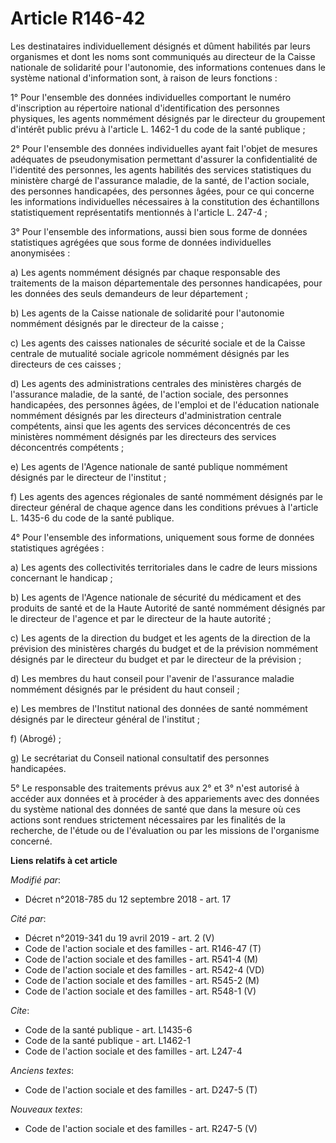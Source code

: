 # Article R146-42

Les destinataires individuellement désignés et dûment habilités par leurs organismes et dont les noms sont communiqués au
directeur de la Caisse nationale de solidarité pour l'autonomie, des informations contenues dans le système national
d'information sont, à raison de leurs fonctions :

1° Pour l'ensemble des données individuelles comportant le numéro d'inscription au répertoire national d'identification des
personnes physiques, les agents nommément désignés par le directeur du groupement d'intérêt public prévu à l'article L.
1462-1 du code de la santé publique ;

2° Pour l'ensemble des données individuelles ayant fait l'objet de mesures adéquates de pseudonymisation permettant d'assurer
la confidentialité de l'identité des personnes, les agents habilités des services statistiques du ministère chargé de
l'assurance maladie, de la santé, de l'action sociale, des personnes handicapées, des personnes âgées, pour ce qui concerne
les informations individuelles nécessaires à la constitution des échantillons statistiquement représentatifs mentionnés à
l'article L. 247-4 ;

3° Pour l'ensemble des informations, aussi bien sous forme de données statistiques agrégées que sous forme de données
individuelles anonymisées :

a) Les agents nommément désignés par chaque responsable des traitements de la maison départementale des personnes
handicapées, pour les données des seuls demandeurs de leur département ;

b) Les agents de la Caisse nationale de solidarité pour l'autonomie nommément désignés par le directeur de la caisse ;

c) Les agents des caisses nationales de sécurité sociale et de la Caisse centrale de mutualité sociale agricole nommément
désignés par les directeurs de ces caisses ;

d) Les agents des administrations centrales des ministères chargés de l'assurance maladie, de la santé, de l'action sociale,
des personnes handicapées, des personnes âgées, de l'emploi et de l'éducation nationale nommément désignés par les directeurs
d'administration centrale compétents, ainsi que les agents des services déconcentrés de ces ministères nommément désignés par
les directeurs des services déconcentrés compétents ;

e) Les agents de l'Agence nationale de santé publique nommément désignés par le directeur de l'institut ;

f) Les agents des agences régionales de santé nommément désignés par le directeur général de chaque agence dans les
conditions prévues à l'article L. 1435-6 du code de la santé publique.

4° Pour l'ensemble des informations, uniquement sous forme de données statistiques agrégées :

a) Les agents des collectivités territoriales dans le cadre de leurs missions concernant le handicap ;

b) Les agents de l'Agence nationale de sécurité du médicament et des produits de santé et de la Haute Autorité de santé
nommément désignés par le directeur de l'agence et par le directeur de la haute autorité ;

c) Les agents de la direction du budget et les agents de la direction de la prévision des ministères chargés du budget et de
la prévision nommément désignés par le directeur du budget et par le directeur de la prévision ;

d) Les membres du haut conseil pour l'avenir de l'assurance maladie nommément désignés par le président du haut conseil ;

e) Les membres de l'Institut national des données de santé nommément désignés par le directeur général de l'institut ;

f) (Abrogé) ;

g) Le secrétariat du Conseil national consultatif des personnes handicapées.

5° Le responsable des traitements prévus aux 2° et 3° n'est autorisé à accéder aux données et à procéder à des appariements
avec des données du système national des données de santé que dans la mesure où ces actions sont rendues strictement
nécessaires par les finalités de la recherche, de l'étude ou de l'évaluation ou par les missions de l'organisme concerné.

**Liens relatifs à cet article**

_Modifié par_:

  - Décret n°2018-785 du 12 septembre 2018 - art. 17

_Cité par_:

  - Décret n°2019-341 du 19 avril 2019 - art. 2 (V)
  - Code de l'action sociale et des familles - art. R146-47 (T)
  - Code de l'action sociale et des familles - art. R541-4 (M)
  - Code de l'action sociale et des familles - art. R542-4 (VD)
  - Code de l'action sociale et des familles - art. R545-2 (M)
  - Code de l'action sociale et des familles - art. R548-1 (V)

_Cite_:

  - Code de la santé publique - art. L1435-6
  - Code de la santé publique - art. L1462-1
  - Code de l'action sociale et des familles - art. L247-4

_Anciens textes_:

  - Code de l'action sociale et des familles - art. D247-5 (T)

_Nouveaux textes_:

  - Code de l'action sociale et des familles - art. R247-5 (V)
